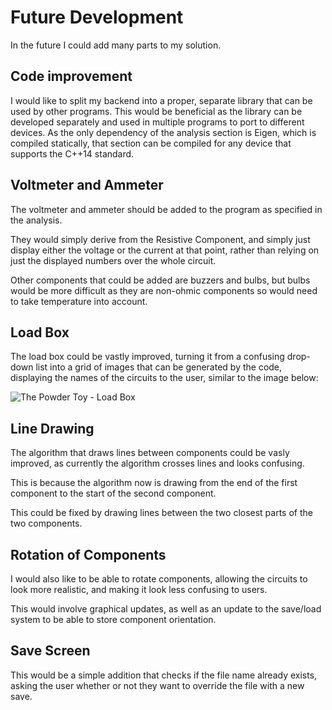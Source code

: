 # Future Development

In the future I could add many parts to my solution.

## Code improvement

I would like to split my backend into a proper, separate library that can be used by other programs. This would be beneficial as the library can be developed separately and used in multiple programs to port to different devices. As the only dependency of the analysis section is Eigen, which is compiled statically, that section can be compiled for any device that supports the C++14 standard.

## Voltmeter and Ammeter

The voltmeter and ammeter should be added to the program as specified in the analysis.

They would simply derive from the Resistive Component, and simply just display either the voltage or the current at that point, rather than relying on just the displayed numbers over the whole circuit.

Other components that could be added are buzzers and bulbs, but bulbs would be more difficult as they are non-ohmic components so would need to take temperature into account.

## Load Box

The load box could be vastly improved, turning it from a confusing drop-down list into a grid of images that can be generated by the code, displaying the names of the circuits to the user, similar to the image below:

![The Powder Toy - Load Box](images/tpt_save.png)

## Line Drawing

The algorithm that draws lines between components could be vasly improved, as currently the algorithm crosses lines and looks confusing.

This is because the algorithm now is drawing from the end of the first component to the start of the second component. 

This could be fixed by drawing lines between the two closest parts of the two components.

## Rotation of Components

I would also like to be able to rotate components, allowing the circuits to look more realistic, and making it look less confusing to users.

This would involve graphical updates, as well as an update to the save/load system to be able to store component orientation.

## Save Screen

This would be a simple addition that checks if the file name already exists, asking the user whether or not they want to override the file with a new save.
